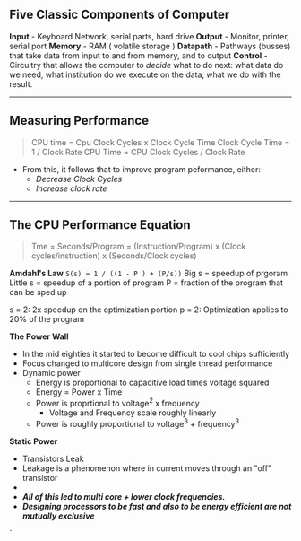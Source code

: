 ## Five Classic Components of Computer
**Input**
	- Keyboard Network, serial parts, hard drive
**Output**
	- Monitor,  printer, serial port
**Memory**
	- RAM ( volatile storage )
**Datapath**
	- Pathways (busses) that take data from input to and from memory, and to output
**Control**
	- Circuitry that allows the computer to *decide* what to do next: what data do we need, what institution do we execute on the data, what we do with the result. 
___
## Measuring Performance

>CPU time = Cpu Clock Cycles x Clock Cycle Time
>Clock Cycle Time = 1 / Clock Rate
>CPU Time = CPU Clock Cycles / Clock Rate

- From this, it follows that to improve program peformance, either:
	- *Decrease Clock Cycles*
	- *Increase clock rate*
___
## The CPU Performance Equation

>Tme = Seconds/Program = (Instruction/Program) x (Clock cycles/instruction) x (Seconds/Clock cycles)

**Amdahl's Law**
`S(s) = 1 / ((1 - P ) + (P/s))`
Big s = speedup of prgoram
Little s = speedup of a portion of program
P = fraction of the program that can be sped up

s = 2: 2x speedup on the optimization portion
p = 2: Optimization applies to 20% of the program

**The Power Wall**
- In the mid eighties it started to become difficult to cool chips sufficiently
- Focus changed to multicore design from single thread performance
- Dynamic power
	- Energy is proportional to capacitive load times voltage squared
	- Energy = Power x Time
	- Power is proprtional to voltage<sup>2</sup> x frequency
		- Voltage and Frequency scale roughly linearly
	- Power is roughly proportional to voltage<sup>3</sup> + frequency<sup>3</sup>

**Static Power** 
- Transistors Leak
- Leakage is a phenomenon where in current moves through an "off" transistor
- 
- ***All of this led to multi core + lower clock frequencies.***
- ***Designing processors to be fast and also to be energy efficient are not mutually exclusive***



`